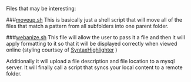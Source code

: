 

Files that may be interesting:

###[moveup.sh](https://github.com/jeremiahmarks/dangerzone/blob/master/scripts/bash/moveup.sh)
This is basically just a shell script that will move all of 
the files that match a pattern from all subfolders into one
parent folder.  

###[webanize.sh](https://github.com/jeremiahmarks/dangerzone/blob/master/scripts/bash/webanize.sh)
This file will allow the user to pass it a file and then it
will apply formatting to it so that it will be displayed 
correctly when viewed online (styling courtsey of 
[SyntaxHighlighter](http://alexgorbatchev.com/SyntaxHighlighter/manual/brushes/) )

Additionally it will upload a file description and file location
to a mysql server.  It will finally call a script that syncs
your local content to a remote folder. 

